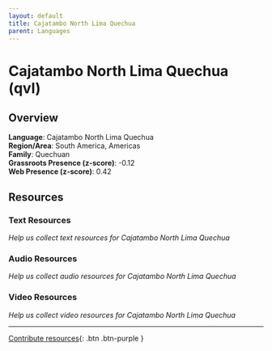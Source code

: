 ```yaml
---
layout: default
title: Cajatambo North Lima Quechua
parent: Languages
---
```


# Cajatambo North Lima Quechua (qvl)

## Overview

**Language**: Cajatambo North Lima Quechua  
**Region/Area**: South America, Americas  
**Family**: Quechuan  
**Grassroots Presence (z-score)**: -0.12  
**Web Presence (z-score)**: 0.42  

## Resources

### Text Resources
*Help us collect text resources for Cajatambo North Lima Quechua*

### Audio Resources
*Help us collect audio resources for Cajatambo North Lima Quechua*

### Video Resources
*Help us collect video resources for Cajatambo North Lima Quechua*

---

[Contribute resources](https://forms.office.com/e/1SfLJx3u1r){: .btn .btn-purple }
